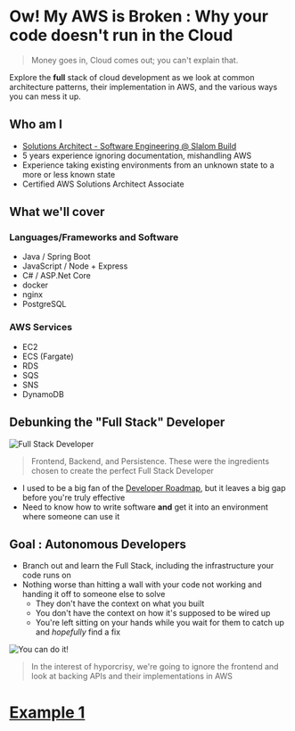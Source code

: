 # Ow! My AWS is Broken : Why your code doesn't run in the Cloud
> Money goes in, Cloud comes out; you can't explain that.

Explore the **full** stack of cloud development as we look at common architecture patterns, their implementation in AWS, and the various ways you can mess it up.

## Who am I

- [Solutions Architect - Software Engineering @ Slalom Build](https://www.linkedin.com/in/lnicho/)
- 5 years experience ignoring documentation, mishandling AWS
- Experience taking existing environments from an unknown state to a more or less known state
- Certified AWS Solutions Architect Associate

## What we'll cover

### Languages/Frameworks and Software
- Java / Spring Boot
- JavaScript / Node + Express
- C# / ASP.Net Core
- docker
- nginx
- PostgreSQL

### AWS Services
- EC2
- ECS (Fargate)
- RDS
- SQS
- SNS
- DynamoDB

## Debunking the "Full Stack" Developer

![Full Stack Developer](https://media.geeksforgeeks.org/wp-content/cdn-uploads/20190626123927/untitlsssssed.png)

> Frontend, Backend, and Persistence. These were the ingredients chosen to create the perfect Full Stack Developer

- I used to be a big fan of the [Developer Roadmap](https://github.com/kamranahmedse/developer-roadmap#introduction), but it leaves a big gap before you're truly effective
- Need to know how to write software **and** get it into an environment where someone can use it

## Goal : Autonomous Developers

- Branch out and learn the Full Stack, including the infrastructure your code runs on
- Nothing worse than hitting a wall with your code not working and handing it off to someone else to solve
    - They don't have the context on what you built
    - You don't have the context on how it's supposed to be wired up
    - You're left sitting on your hands while you wait for them to catch up and _hopefully_ find a fix

![You can do it!](https://i.pinimg.com/originals/11/f2/37/11f237c545ef6f9b046b30a83dd7f482.jpg)

> In the interest of hyporcrisy, we're going to ignore the frontend and look at backing APIs and their implementations in AWS

# [Example 1](https://github.com/lnicho/ow-my-aws-is-broken/tree/main/ex-1#example-1-simple-docker-compose-on-ec2)
